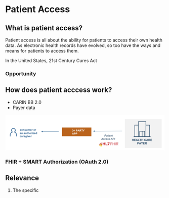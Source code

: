 # Patient Access

## What is patient access?

Patient access is all about the ability for patients to access their own health data. As electronic health records have evolved, so too have the ways and means for patients to  access them.

In the United States, 21st Century Cures Act

### Opportunity

## How does patient acccess work?

* CARIN BB 2.0
* Payer data

![](../../.gitbook/assets/image%20%284%29.png)

### FHIR + SMART Authorization \(OAuth 2.0\)



## Relevance

1. The specific 





